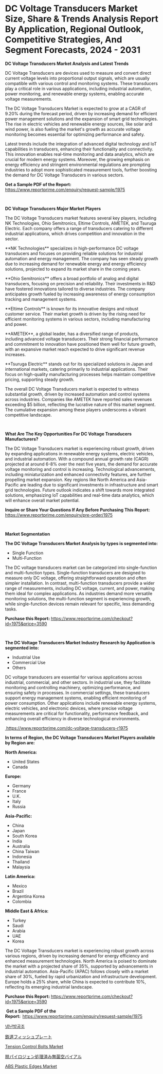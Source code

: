 <p><h1>DC Voltage Transducers Market Size, Share & Trends Analysis Report By Application, Regional Outlook, Competitive Strategies, And Segment Forecasts, 2024 - 2031</h1></p><p><strong>DC Voltage Transducers Market Analysis and Latest Trends</strong></p>
<p><p>DC Voltage Transducers are devices used to measure and convert direct current voltage levels into proportional output signals, which are usually compatible with various control and monitoring systems. These transducers play a critical role in various applications, including industrial automation, power monitoring, and renewable energy systems, enabling accurate voltage measurements.</p><p>The DC Voltage Transducers Market is expected to grow at a CAGR of 9.20% during the forecast period, driven by increasing demand for efficient power management solutions and the expansion of smart grid technologies. The rise in electric vehicles and renewable energy sources, like solar and wind power, is also fueling the market's growth as accurate voltage monitoring becomes essential for optimizing performance and safety.</p><p>Latest trends include the integration of advanced digital technology and IoT capabilities in transducers, enhancing their functionality and connectivity. This innovation enables real-time monitoring and data analytics, which are crucial for modern energy systems. Moreover, the growing emphasis on energy efficiency and stringent environmental regulations are prompting industries to adopt more sophisticated measurement tools, further boosting the demand for DC Voltage Transducers in various sectors.</p></p>
<p><strong>Get a Sample PDF of the Report:&nbsp;</strong> <a href="https://www.reportprime.com/enquiry/request-sample/1975">https://www.reportprime.com/enquiry/request-sample/1975</a></p>
<p>&nbsp;</p>
<p><strong>DC Voltage Transducers Major Market Players</strong></p>
<p><p>The DC Voltage Transducers market features several key players, including NK Technologies, Ohio Semitronics, Eltime Controls, AMETEK, and Tsuruga Electric. Each company offers a range of transducers catering to different industrial applications, which drives competition and innovation in the sector.</p><p>**NK Technologies** specializes in high-performance DC voltage transducers and focuses on providing reliable solutions for industrial automation and energy management. The company has seen steady growth due to increasing demand for renewable energy and energy efficiency solutions, projected to expand its market share in the coming years.</p><p>**Ohio Semitronics** offers a broad portfolio of analog and digital transducers, focusing on precision and reliability. Their investments in R&D have fostered innovations tailored to diverse industries. The company anticipates growth fueled by increasing awareness of energy consumption tracking and management systems.</p><p>**Eltime Controls** is known for its innovative designs and robust customer service. Their market growth is driven by the rising need for efficient monitoring systems in various sectors, including manufacturing and power.</p><p>**AMETEK**, a global leader, has a diversified range of products, including advanced voltage transducers. Their strong financial performance and commitment to innovation have positioned them well for future growth, with an expansive market reach expected to drive significant revenue increases.</p><p>**Tsuruga Electric** stands out for its specialized solutions in Japan and international markets, catering primarily to industrial applications. Their focus on high-quality manufacturing processes helps maintain competitive pricing, supporting steady growth.</p><p>The overall DC Voltage Transducers market is expected to witness substantial growth, driven by increased automation and control systems across industries. Companies like AMETEK have reported sales revenues exceeding $5 billion, reflecting the lucrative nature of this market segment. The cumulative expansion among these players underscores a vibrant competitive landscape.</p></p>
<p>&nbsp;</p>
<p><strong>What Are The Key Opportunities For DC Voltage Transducers Manufacturers?</strong></p>
<p><p>The DC Voltage Transducers market is experiencing robust growth, driven by expanding applications in renewable energy systems, electric vehicles, and industrial automation. With a compound annual growth rate (CAGR) projected at around 6-8% over the next five years, the demand for accurate voltage monitoring and control is increasing. Technological advancements, including miniaturization and enhanced connectivity features, are further propelling market expansion. Key regions like North America and Asia-Pacific are leading due to significant investments in infrastructure and smart grid technologies. Future outlook indicates a shift towards more integrated solutions, emphasizing IoT capabilities and real-time data analytics, which will enhance overall market potential.</p></p>
<p><strong>Inquire or Share Your Questions If Any Before Purchasing This Report:</strong> <a href="https://www.reportprime.com/enquiry/pre-order/1975">https://www.reportprime.com/enquiry/pre-order/1975</a></p>
<p>&nbsp;</p>
<p><strong>Market Segmentation</strong></p>
<p><strong>The DC Voltage Transducers Market Analysis by types is segmented into:</strong></p>
<p><ul><li>Single Function</li><li>Multi-Function</li></ul></p>
<p><p>The DC voltage transducers market can be categorized into single-function and multi-function types. Single-function transducers are designed to measure only DC voltage, offering straightforward operation and often simpler installation. In contrast, multi-function transducers provide a wider range of measurements, including DC voltage, current, and power, making them ideal for complex applications. As industries demand more versatile monitoring solutions, the multi-function segment is experiencing growth, while single-function devices remain relevant for specific, less demanding tasks.</p></p>
<p><strong>Purchase this Report:&nbsp;</strong><a href="https://www.reportprime.com/checkout?id=1975&price=3590">https://www.reportprime.com/checkout?id=1975&price=3590</a></p>
<p>&nbsp;</p>
<p><strong>The DC Voltage Transducers Market Industry Research by Application is segmented into:</strong></p>
<p><ul><li>Industrial Use</li><li>Commercial Use</li><li>Others</li></ul></p>
<p><p>DC voltage transducers are essential for various applications across industrial, commercial, and other sectors. In industrial use, they facilitate monitoring and controlling machinery, optimizing performance, and ensuring safety in processes. In commercial settings, these transducers support energy management systems, enabling efficient monitoring of power consumption. Other applications include renewable energy systems, electric vehicles, and electronic devices, where precise voltage measurements are critical for functionality, performance feedback, and enhancing overall efficiency in diverse technological environments.</p></p>
<p><a href="https://www.reportprime.com/dc-voltage-transducers-r1975">&nbsp;https://www.reportprime.com/dc-voltage-transducers-r1975</a></p>
<p><strong>In terms of Region, the DC Voltage Transducers Market Players available by Region are:</strong></p>
<p>
    <p> <strong> North America: </strong>
        <ul>
            <li>United States</li>
            <li>Canada</li>
        </ul>
        </p> 
    <p> <strong> Europe: </strong>
        <ul>
            <li>Germany</li>
            <li>France</li>
            <li>U.K.</li>
            <li>Italy</li>
            <li>Russia</li>
        </ul>
        </p> 
    <p> <strong> Asia-Pacific: </strong>
        <ul>
            <li>China</li>
            <li>Japan</li>
            <li>South Korea</li>
            <li>India</li>
            <li>Australia</li>
            <li>China Taiwan</li>
            <li>Indonesia</li>
            <li>Thailand</li>
            <li>Malaysia</li>
        </ul>
        </p> 
    <p> <strong> Latin America: </strong>
        <ul>
            <li>Mexico</li>
            <li>Brazil</li>
            <li>Argentina Korea</li>
            <li>Colombia</li>
        </ul>
        </p> 
    <p> <strong> Middle East & Africa: </strong>
        <ul>
            <li>Turkey</li>
            <li>Saudi</li>
            <li>Arabia</li>
            <li>UAE</li>
            <li>Korea</li>
        </ul>
    </p>
    </p>
<p><p>The DC Voltage Transducers market is experiencing robust growth across various regions, driven by increasing demand for energy efficiency and enhanced measurement technologies. North America is poised to dominate the market with a projected share of 35%, supported by advancements in industrial automation. Asia-Pacific (APAC) follows closely with a market share of 30%, fueled by rapid urbanization and infrastructure development. Europe holds a 25% share, while China is expected to contribute 10%, reflecting its emerging industrial landscape.</p></p>
<p><strong>Purchase this Report: </strong><a href="https://www.reportprime.com/checkout?id=1975&price=3590">https://www.reportprime.com/checkout?id=1975&price=3590</a></p>
<p>&nbsp;<strong>Get a Sample PDF of the Report:&nbsp;&nbsp;</strong><a href="https://www.reportprime.com/enquiry/request-sample/1975">https://www.reportprime.com/enquiry/request-sample/1975</a></p>
<p><strong></strong></p>
<p><p><a href="https://medium.com/@rekhakhatun65/hvac-%EC%8B%9C%EC%9E%A5-%EA%B7%9C%EB%AA%A8%EB%8A%94-5-3-%EC%9D%98-%EC%97%B0%ED%8F%89%EA%B7%A0-%EC%84%B1%EC%9E%A5%EB%A5%A0-cagr-%EB%A1%9C-%EC%84%B1%EC%9E%A5%ED%95%98%EA%B3%A0-%EC%9E%88%EC%9C%BC%EB%A9%B0-%EC%9D%B4-%EB%B3%B4%EA%B3%A0%EC%84%9C%EB%8A%94-%EC%8B%9C%EC%9E%A5-%EC%84%B8%EB%B6%84%ED%99%94-%EC%84%B1%EC%9E%A5-%EB%B0%8F-2024%EB%85%84%EB%B6%80%ED%84%B0-2031%EB%85%84%EA%B9%8C%EC%A7%80%EC%9D%98-%EC%98%88%EC%B8%A1%EC%97%90-%EB%8C%80%ED%95%9C-%EB%B6%84%EC%84%9D%EC%9D%84-%EB%8B%A4%EB%A3%B9%EB%8B%88%EB%8B%A4-ebd78d6f323a">냉난방공조</a></p><p><a href="https://medium.com/@raap8632/%E9%89%84%E9%81%93%E3%83%95%E3%82%A3%E3%83%83%E3%82%B7%E3%83%A5%E3%83%97%E3%83%AC%E3%83%BC%E3%83%88%E5%B8%82%E5%A0%B4%E3%81%AE%E5%BE%B9%E5%BA%95%E5%88%86%E6%9E%90-%E3%83%88%E3%83%AC%E3%83%B3%E3%83%89-%E5%B8%82%E5%A0%B4%E3%82%BB%E3%82%B0%E3%83%A1%E3%83%B3%E3%83%86%E3%83%BC%E3%82%B7%E3%83%A7%E3%83%B3-%E3%81%8A%E3%82%88%E3%81%B3%E7%AB%B6%E4%BA%89%E5%88%86%E6%9E%90-e44710278071">鉄道フィッシュプレート</a></p><p><a href="https://medium.com/@angeliabkratzer71943/tension-control-bolts-market-global-market-share-and-ranking-overall-sales-and-demand-forecast-9dc955fadbf7">Tension Control Bolts Market</a></p><p><a href="https://medium.com/@raap8632/%E5%B8%82%E5%A0%B4%E3%82%A4%E3%83%B3%E3%82%B5%E3%82%A4%E3%83%88-%E3%82%B0%E3%83%AD%E3%83%BC%E3%83%90%E3%83%AB%E8%84%B1%E3%82%A8%E3%83%B3%E3%83%89%E3%83%88%E3%82%AD%E3%82%B7%E3%83%B3-%E7%84%A1%E8%8F%8C%E7%A9%BA%E3%83%90%E3%82%A4%E3%82%A2%E3%83%AB%E5%B8%82%E5%A0%B4%E3%81%AE%E4%BA%88%E6%B8%AC%E3%81%A8%E9%9D%A9%E6%96%B0%E5%8B%95%E5%90%91-2024%E5%B9%B4-2031%E5%B9%B4-112b6f109395">脱パイロジェン処理済み無菌空バイアル</a></p><p><a href="https://issuu.com/reportprime-2/docs/abs-plastic-edges-market-size-2030._14ad9eaf0b4adc">ABS Plastic Edges Market</a></p></p>